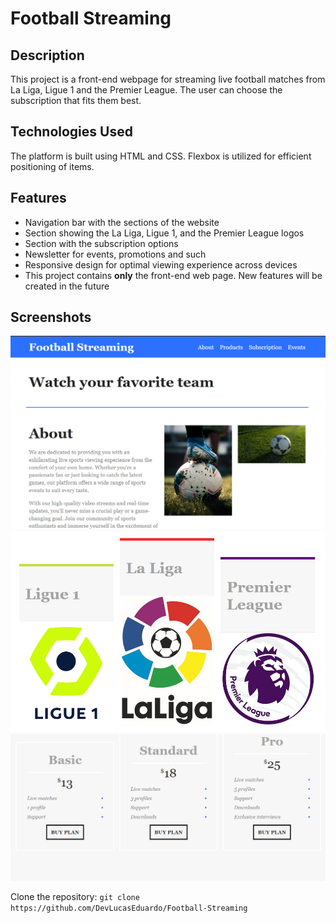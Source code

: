 # Football Streaming 

## Description
This project is a front-end webpage for streaming live football matches from La Liga, Ligue 1 and the Premier League. The user can choose the subscription that fits them best.

## Technologies Used
The platform is built using HTML and CSS. Flexbox is utilized for efficient positioning of items.

## Features
- Navigation bar with the sections of the website
- Section showing the La Liga, Ligue 1, and the Premier League logos
- Section with the subscription options
- Newsletter for events, promotions and such
- Responsive design for optimal viewing experience across devices
- This project contains **only** the front-end web page. New features will be created in the future

## Screenshots
![Screenshot 1](/img/webpage1.png)
![Screenshot 2](/img/webpage2.png)
![Screenshot 3](/img/webpage3.png)

Clone the repository: `git clone https://github.com/DevLucasEduardo/Football-Streaming`



